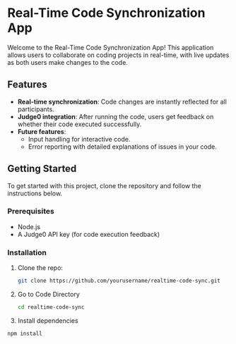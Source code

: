 # Real-Time Code Synchronization App

Welcome to the Real-Time Code Synchronization App! This application allows users to collaborate on coding projects in real-time, with live updates as both users make changes to the code.

## Features
- **Real-time synchronization**: Code changes are instantly reflected for all participants.
- **Judge0 integration**: After running the code, users get feedback on whether their code executed successfully.
- **Future features**:
  - Input handling for interactive code.
  - Error reporting with detailed explanations of issues in your code.

## Getting Started

To get started with this project, clone the repository and follow the instructions below.

### Prerequisites
- Node.js
- A Judge0 API key (for code execution feedback)

### Installation
1. Clone the repo:
   ```bash
   git clone https://github.com/yourusername/realtime-code-sync.git
2. Go to Code Directory
   ```bash
   cd realtime-code-sync
3. Install dependencies
  ```bash
  npm install

